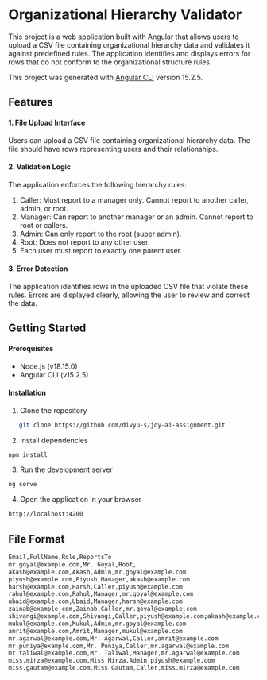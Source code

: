 # Organizational Hierarchy Validator

This project is a web application built with Angular that allows users to upload a CSV file containing organizational hierarchy data and validates it against predefined rules. The application identifies and displays errors for rows that do not conform to the organizational structure rules.

This project was generated with [Angular CLI](https://github.com/angular/angular-cli) version 15.2.5.

## Features

#### 1. File Upload Interface

Users can upload a CSV file containing organizational hierarchy data. The file should have rows representing users and their relationships.

#### 2. Validation Logic

The application enforces the following hierarchy rules:

1. Caller: Must report to a manager only. Cannot report to another caller, admin, or root.
2. Manager: Can report to another manager or an admin. Cannot report to root or callers.
3. Admin: Can only report to the root (super admin).
4. Root: Does not report to any other user.
5. Each user must report to exactly one parent user.

#### 3. Error Detection

The application identifies rows in the uploaded CSV file that violate these rules. Errors are displayed clearly, allowing the user to review and correct the data.

## Getting Started

#### Prerequisites

- Node.js (v18.15.0)
- Angular CLI (v15.2.5)

#### Installation

1. Clone the repository

```bash
   git clone https://github.com/divyu-s/joy-ai-assignment.git
```

2. Install dependencies

```bash
npm install
```

3. Run the development server

```bash
ng serve
```

4.  Open the application in your browser

```bash
http://localhost:4200
```

## File Format

```bash
Email,FullName,Role,ReportsTo
mr.goyal@example.com,Mr. Goyal,Root,
akash@example.com,Akash,Admin,mr.goyal@example.com
piyush@example.com,Piyush,Manager,akash@example.com
harsh@example.com,Harsh,Caller,piyush@example.com
rahul@example.com,Rahul,Manager,mr.goyal@example.com
ubaid@example.com,Ubaid,Manager,harsh@example.com
zainab@example.com,Zainab,Caller,mr.goyal@example.com
shivangi@example.com,Shivangi,Caller,piyush@example.com;akash@example.com
mukul@example.com,Mukul,Admin,mr.goyal@example.com
amrit@example.com,Amrit,Manager,mukul@example.com
mr.agarwal@example.com,Mr. Agarwal,Caller,amrit@example.com
mr.puniya@example.com,Mr. Puniya,Caller,mr.agarwal@example.com
mr.taliwal@example.com,Mr. Taliwal,Manager,mr.agarwal@example.com
miss.mirza@example.com,Miss Mirza,Admin,piyush@example.com
miss.gautam@example.com,Miss Gautam,Caller,miss.mirza@example.com
```
